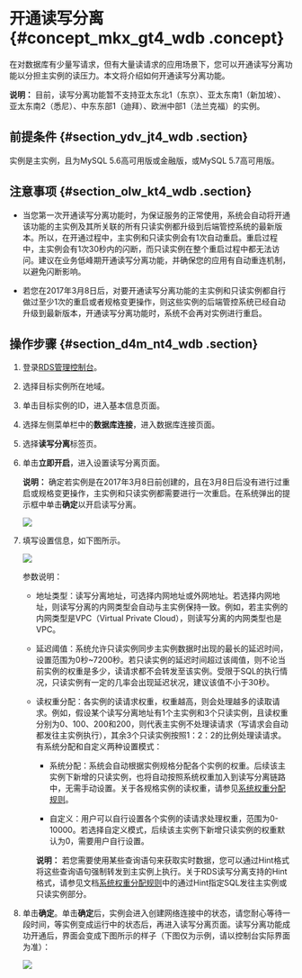 # 开通读写分离 {#concept_mkx_gt4_wdb .concept}

在对数据库有少量写请求，但有大量读请求的应用场景下，您可以开通读写分离功能以分担主实例的读压力。本文将介绍如何开通读写分离功能。

**说明：** 目前，读写分离功能暂不支持亚太东北1（东京）、亚太东南1（新加坡）、亚太东南2（悉尼）、中东东部1（迪拜）、欧洲中部1（法兰克福）的实例。

## 前提条件 {#section_ydv_jt4_wdb .section}

实例是主实例，且为MySQL 5.6高可用版或金融版，或MySQL 5.7高可用版。

## 注意事项 {#section_olw_kt4_wdb .section}

-   当您第一次开通读写分离功能时，为保证服务的正常使用，系统会自动将开通该功能的主实例及其所关联的所有只读实例都升级到后端管控系统的最新版本。所以，在开通过程中，主实例和只读实例会有1次自动重启。重启过程中，主实例会有1次30秒内的闪断，而只读实例在整个重启过程中都无法访问。建议在业务低峰期开通读写分离功能，并确保您的应用有自动重连机制，以避免闪断影响。

-   若您在2017年3月8日后，对要开通读写分离功能的主实例和只读实例都自行做过至少1次的重启或者规格变更操作，则这些实例的后端管控系统已经自动升级到最新版本，开通读写分离功能时，系统不会再对实例进行重启。


## 操作步骤 {#section_d4m_nt4_wdb .section}

1.  登录[RDS管理控制台](https://rdsnew.console.aliyun.com/console/index#/rdsList/)。
2.  选择目标实例所在地域。
3.  单击目标实例的ID，进入基本信息页面。
4.  选择左侧菜单栏中的**数据库连接**，进入数据库连接页面。
5.  选择**读写分离**标签页。
6.  单击**立即开启**，进入设置读写分离页面。

    **说明：** 确定若实例是在2017年3月8日前创建的，且在3月8日后没有进行过重启或规格变更操作，主实例和只读实例都需要进行一次重启。在系统弹出的提示框中单击**确定**以开启读写分离。

    ![](http://static-aliyun-doc.oss-cn-hangzhou.aliyuncs.com/assets/img/7915/3096_zh-CN.png)

7.  填写设置信息，如下图所示。

    ![](http://static-aliyun-doc.oss-cn-hangzhou.aliyuncs.com/assets/img/7915/3097_zh-CN.png)

    参数说明：

    -   地址类型：读写分离地址，可选择内网地址或外网地址。若选择内网地址，则读写分离的内网类型会自动与主实例保持一致。例如，若主实例的内网类型是VPC（Virtual Private Cloud），则读写分离的内网类型也是VPC。

    -   延迟阈值：系统允许只读实例同步主实例数据时出现的最长的延迟时间，设置范围为0秒~7200秒。若只读实例的延迟时间超过该阈值，则不论当前实例的权重是多少，读请求都不会转发至该实例。受限于SQL的执行情况，只读实例有一定的几率会出现延迟状况，建议该值不小于30秒。

    -   读权重分配：各实例的读请求权重，权重越高，则会处理越多的读取请求。例如，假设某个读写分离地址有1个主实例和3个只读实例，且读权重分别为0、100、200和200，则代表主实例不处理读请求（写请求会自动都发往主实例执行），其余3个只读实例按照1：2：2的比例处理读请求。有系统分配和自定义两种设置模式：

        -   系统分配：系统会自动根据实例规格分配各个实例的权重。后续该主实例下新增的只读实例，也将自动按照系统权重加入到读写分离链路中，无需手动设置。关于各规格实例的读权重，请参见[系统权重分配规则](cn.zh-CN/用户指南/读写分离/系统权重分配规则.md#)。

        -   自定义：用户可以自行设置各个实例的读请求处理权重，范围为0-10000。若选择自定义模式，后续该主实例下新增只读实例的权重默认为0，需要用户自行设置。

        **说明：** 若您需要使用某些查询语句来获取实时数据，您可以通过Hint格式将这些查询语句强制转发到主实例上执行。关于RDS读写分离支持的Hint格式，请参见文档[系统权重分配规则](cn.zh-CN/用户指南/读写分离/系统权重分配规则.md#)中的通过Hint指定SQL发往主实例或只读实例部分。

8.  单击**确定**。单击**确定**后，实例会进入创建网络连接中的状态，请您耐心等待一段时间，等实例变成运行中的状态后，再进入读写分离页面。读写分离功能成功开通后，界面会变成下图所示的样子（下图仅为示例，请以控制台实际界面为准）：

    ![](http://static-aliyun-doc.oss-cn-hangzhou.aliyuncs.com/assets/img/7915/3099_zh-CN.png)


